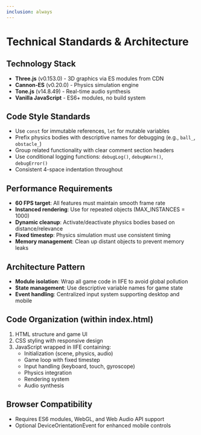 ```yaml
---
inclusion: always
---
```


# Technical Standards & Architecture

## Technology Stack

- **Three.js** (v0.153.0) - 3D graphics via ES modules from CDN
- **Cannon-ES** (v0.20.0) - Physics simulation engine
- **Tone.js** (v14.8.49) - Real-time audio synthesis
- **Vanilla JavaScript** - ES6+ modules, no build system

## Code Style Standards

- Use `const` for immutable references, `let` for mutable variables
- Prefix physics bodies with descriptive names for debugging (e.g., `ball_`, `obstacle_`)
- Group related functionality with clear comment section headers
- Use conditional logging functions: `debugLog()`, `debugWarn()`, `debugError()`
- Consistent 4-space indentation throughout

## Performance Requirements

- **60 FPS target**: All features must maintain smooth frame rate
- **Instanced rendering**: Use for repeated objects (MAX_INSTANCES = 1000)
- **Dynamic cleanup**: Activate/deactivate physics bodies based on distance/relevance
- **Fixed timestep**: Physics simulation must use consistent timing
- **Memory management**: Clean up distant objects to prevent memory leaks

## Architecture Pattern

- **Module isolation**: Wrap all game code in IIFE to avoid global pollution
- **State management**: Use descriptive variable names for game state
- **Event handling**: Centralized input system supporting desktop and mobile

## Code Organization (within index.html)

1. HTML structure and game UI
2. CSS styling with responsive design
3. JavaScript wrapped in IIFE containing:
   - Initialization (scene, physics, audio)
   - Game loop with fixed timestep
   - Input handling (keyboard, touch, gyroscope)
   - Physics integration
   - Rendering system
   - Audio synthesis

## Browser Compatibility

- Requires ES6 modules, WebGL, and Web Audio API support
- Optional DeviceOrientationEvent for enhanced mobile controls

